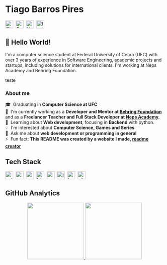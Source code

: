 # Tiago Barros Pires

<a href="https://www.github.com/tiagobpires" target="_blank"><img src="https://img.shields.io/badge/GitHub-100000?style=flat&logo=github&logoColor=white" alt="GitHub Badge" height="25"></a>&nbsp;
<a href="mailto:tiagobarrospires@gmail.com" target="_blank"><img src="https://img.shields.io/badge/Gmail-D14836?style=flat&logo=gmail&logoColor=white" alt="Gmail Badge" height="25"></a>&nbsp;
<a href="https://www.linkedin.com/in/tiagobpires" target="_blank"><img src="https://img.shields.io/badge/Linkedin-0077B5?style=flat&logo=linkedin&logoColor=white" alt="LinkedIn Badge" height="25"></a>&nbsp;
<a href="https://www.instagram.com/tiagobpires" target="_blank"><img src="https://img.shields.io/badge/Instagram-E4405F?style=flat&logo=instagram&logoColor=white" alt="Instagram Badge" height="25"></a>&nbsp;

<!-- ## <img src="https://media.giphy.com/media/hvRJCLFzcasrR4ia7z/giphy.gif" height="20px"> Hello World -->

## 👋 Hello World!

I'm a computer science student at Federal University of Ceara (UFC) with over 3 years of experience in Software Engineering, academic projects and startups, including solutions for international clients. I'm working at Neps Academy and Behring Foundation.

teste

### About me

🎓 &nbsp;Graduating in **Computer Science at UFC**
<br/>🔭&nbsp; I'm currently working as a **Developer and Mentor at [Behring Foundation](<[https://profectum.com.br/](https://fundacaobehring.org/)>)** and as a **Freelancer Teacher and Full Stack Developer at [Neps Academy](https://neps.academy/).**
<br/>🌱&nbsp; Learning about **Web development**, focusing in **Backend** with python.
<br/>💡&nbsp; I'm interested about **Computer Science, Games and Series**
<br/>💬&nbsp; Ask me about **web development or programming in general**
<br/>⚡&nbsp; Fun fact: **This README was created by a website I made, [readme creator](https://github.com/tiagobpires/readme-creator)**

## Tech Stack

<img src="https://img.shields.io/badge/Python-05122A?style=flat&logo=python" alt="python Badge" height="25">&nbsp;
<img src="https://img.shields.io/badge/C++-05122A?style=flat&logo=c%2B%2B&" alt="c++ Badge" height="25">&nbsp;
<img src="https://img.shields.io/badge/C-05122A?style=flat&logo=c" alt="c Badge" height="25">&nbsp;
<img src="https://img.shields.io/badge/Html5-05122A?style=flat&logo=html5" alt="html5 Badge" height="25">&nbsp;
<img src="https://img.shields.io/badge/Css3-05122A?style=flat&logo=css3" alt="css3 Badge" height="25">&nbsp;
<img src="https://img.shields.io/badge/Javascript-05122A?style=flat&logo=javascript" alt="javascript Badge" height="25">&nbsp;
<img src="https://img.shields.io/badge/Bootstrap-05122A?style=flat&logo=bootstrap" alt="bootstrap Badge" height="25">&nbsp;
<img src="https://img.shields.io/badge/Git-05122A?style=flat&logo=git" alt="git Badge" height="25">&nbsp;

## GitHub Analytics

<p align="center">
<a href="https://github.com/tiagobpires">

  <img height="180em" src="https://github-readme-stats.vercel.app/api?username=tiagobpires&theme=dracula&show_icons=true&include_all_commits=true&count_private=true">
  <img height="180em" src="https://github-readme-stats.vercel.app/api/top-langs/?username=tiagobpires&theme=dracula&layout=compact&langs_count=5">
</a>
</p>
